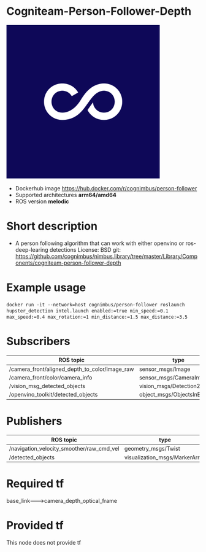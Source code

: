 # Cogniteam-Person-Follower-Depth

<img src="./cogniteam-person-follower-depth/Cogniteam_CMYK_Social_white_on_aubergine.jpg" alt="cogniteam-person-follower-depth" width="400"/>

* Dockerhub image https://hub.docker.com/r/cognimbus/person-follower
* Supported architectures <b>arm64/amd64</b>
* ROS version <b>melodic
</b>

# Short description
* A person following algorithm that can work with either openvino or ros-deep-learing detections
License: BSD
git: https://github.com/cognimbus/nimbus.library/tree/master/Library/Components/cogniteam-person-follower-depth

# Example usage
```
docker run -it --network=host cognimbus/person-follower roslaunch hupster_detection intel.launch enabled:=true min_speed:=0.1 max_speed:=0.4 max_rotation:=1 min_distance:=1.5 max_distance:=3.5
```

# Subscribers
ROS topic | type
--- | ---
/camera_front/aligned_depth_to_color/image_raw | sensor_msgs/Image
/camera_front/color/camera_info | sensor_msgs/CameraInfo
/vision_msg_detected_objects | vision_msgs/Detection2DArray
/openvino_toolkit/detected_objects | object_msgs/ObjectsInBoxes


# Publishers
ROS topic | type
--- | ---
/navigation_velocity_smoother/raw_cmd_vel | geometry_msgs/Twist
/detected_objects | visualization_msgs/MarkerArray


# Required tf
base_link--->camera_depth_optical_frame


# Provided tf
This node does not provide tf


